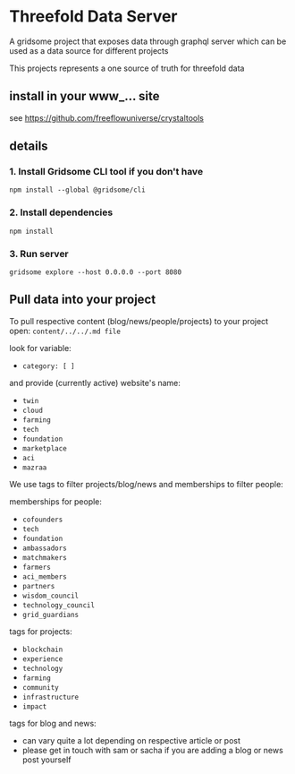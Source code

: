 # Threefold Data Server

A gridsome project that exposes data through graphql server which can be used as a data source
for different projects

This projects represents a one source of truth for threefold data

## install in your www_... site

see https://github.com/freeflowuniverse/crystaltools


## details

### 1. Install Gridsome CLI tool if you don't have

`npm install --global @gridsome/cli`

### 2. Install dependencies

`npm install`

### 3. Run server

`gridsome explore --host 0.0.0.0 --port 8080`


## Pull data into your project

To pull respective content (blog/news/people/projects) to your project open: 
`content/../../.md file`

look for variable:

- `category: [ ]`

and provide (currently active) website's name:
- `twin`
- `cloud`
- `farming`
- `tech`
- `foundation`
- `marketplace`
- `aci`
- `mazraa`

We use tags to filter projects/blog/news and memberships to filter people:

memberships for people:
- `cofounders`
- `tech`
- `foundation`
- `ambassadors`
- `matchmakers`
- `farmers`
- `aci_members`
- `partners`
- `wisdom_council`
- `technology_council`
- `grid_guardians`

tags for projects:
- `blockchain`
- `experience`
- `technology`
- `farming`
- `community`
- `infrastructure`
- `impact`

tags for blog and news:
- can vary quite a lot depending on respective article or post
- please get in touch with sam or sacha if you are adding a blog or news post yourself


